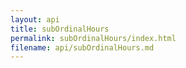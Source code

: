 ```yaml
---
layout: api
title: subOrdinalHours
permalink: subOrdinalHours/index.html
filename: api/subOrdinalHours.md
---
```

